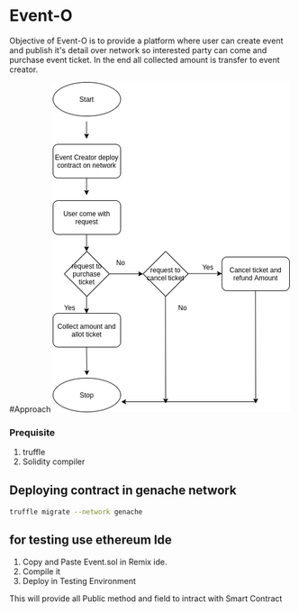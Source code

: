 # Event-O

Objective of Event-O  is to provide a platform where user can create event and publish it's detail over network so interested party can come and purchase event ticket. In the end all collected amount is transfer to event creator.

#Approach
![](https://github.com/NischchalVashisht/event-managing/blob/master/images/image.png)

### Prequisite
1. truffle
2. Solidity compiler

## Deploying contract in genache network

```sh
truffle migrate --network genache
```
## for testing use ethereum Ide 
1. Copy and Paste Event.sol in Remix ide.
2. Compile it 
3. Deploy in Testing Environment

This will provide all Public method and field to intract with Smart Contract
